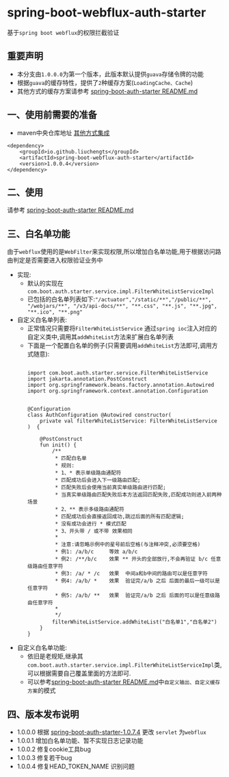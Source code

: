 # spring-boot-webflux-auth-starter

基于`spring boot webflux`的权限拦截验证

## 重要声明

* 本分支由`1.0.0.0`为第一个版本，此版本默认提供`guava`存储令牌的功能
* 根据`guava`的缓存特性，提供了`2`种缓存方案(`LoadingCache、Cache`)
* 其他方式的缓存方案请参考   [spring-boot-auth-starter README.md](https://github.com/liuchengts/spring-boot-auth-starter/blob/master/README.md)
## 一、使用前需要的准备

* maven中央仓库地址 [其他方式集成](https://search.maven.org/artifact/io.github.liuchengts/spring-boot-webflux-auth-starter)

```
<dependency>
    <groupId>io.github.liuchengts</groupId>
    <artifactId>spring-boot-webflux-auth-starter</artifactId>
    <version>1.0.0.4</version>
</dependency>
```
## 二、使用
请参考 [spring-boot-auth-starter README.md](https://github.com/liuchengts/spring-boot-auth-starter/blob/master/README.md)

## 三、白名单功能
由于`webflux`使用的是`WebFilter`来实现权限,所以增加白名单功能,用于根据访问路由判定是否需要进入权限验证业务中
- 实现:
  - 默认的实现在 `com.boot.auth.starter.service.impl.FilterWhiteListServiceImpl`
  - 已包括的白名单列表如下:`"/actuator","/static/**","/public/**", "/webjars/**", "/v3/api-docs/**", "**.css", "**.js", "**.jpg", "**.ico", "**.png"`
- 自定义白名单列表:
  - 正常情况只需要将`FilterWhiteListService` 通过`spring ioc`注入对应的自定义类中,调用其`addWhiteList`方法来扩展白名单列表
  - 下面是一个配置白名单的例子(只需要调用`addWhiteList`方法即可,调用方式随意):
    ```
    
    import com.boot.auth.starter.service.FilterWhiteListService
    import jakarta.annotation.PostConstruct
    import org.springframework.beans.factory.annotation.Autowired
    import org.springframework.context.annotation.Configuration
    
    
    @Configuration
    class AuthConfiguration @Autowired constructor(
        private val filterWhiteListService: FilterWhiteListService
    )  {
    
        @PostConstruct
        fun init() {
            /**
             * 匹配白名单
             * 规则:
             * 1、* 表示单级路由通配符
             * 匹配成功后会进入下一级路由匹配;
             * 匹配失败后会使用当前真实单级路由进行匹配;
             * 当真实单级路由匹配失败后本方法返回匹配失败,匹配成功则进入前两种场景
             * 2、** 表示多级路由通配符
             * 匹配成功后会直接返回成功,跳过后面的所有匹配逻辑;
             * 没有成功会进行 * 模式匹配
             * 3、开头带 / 或不带 效果相同
             *
             * 注意:请忽略示例中的星号前后空格(与注释冲突,必须要空格)
             * 例1: /a/b/c     等效 a/b/c
             * 例2: /**/b/c    效果 ** 开头的全部放行,不会再验证 b/c 任意级路由任意字符
             * 例3: /a/ * /c   效果  中间a和b中间的路由可以是任意字符
             * 例4: /a/b/ *    效果  验证完/a/b 之后 后面的最后一级可以是任意字符
             * 例5: /a/b/ **   效果  验证完/a/b 之后 后面的可以是任意级路由任意字符
             *
             */
            filterWhiteListService.addWhiteList("白名单1","白名单2")
        }
    }
    
    ```
- 自定义白名单功能:
  - 依旧是老规矩,继承其`com.boot.auth.starter.service.impl.FilterWhiteListServiceImpl`类,可以根据需要自己覆盖里面的方法即可.
  - 可以参考[spring-boot-auth-starter README.md](https://github.com/liuchengts/spring-boot-auth-starter/blob/master/README.md)中`自定义输出、自定义缓存方案`的模式
## 四、版本发布说明

* 1.0.0.0 根据 [spring-boot-auth-starter-1.0.7.4](https://github.com/liuchengts/spring-boot-auth-starter) 更改 `servlet` 为`webflux`
* 1.0.0.1 增加白名单功能、暂不实现日志记录功能
* 1.0.0.2 修复cookie工具bug
* 1.0.0.3 修复若干bug
* 1.0.0.4 修复HEAD_TOKEN_NAME 识别问题
